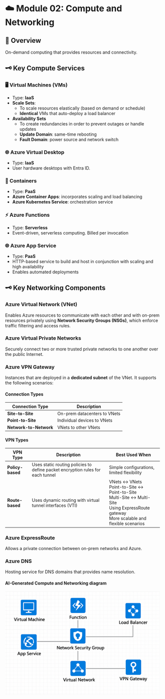 # ☁️ Module 02: Compute and Networking

## 🔸 Overview

On-demand computing that provides resources and connectivity.

## 🗝️ Key Compute Services

### 🖥️ Virtual Machines (VMs)

- Type: **IaaS**
- **Scale Sets**:
  - To scale resources elastically (based on demand or schedule)
  - **Identical** VMs that auto-deploy a load balancer
- **Availability Sets**
  - To create redundancies in order to prevent outages or handle updates
  - **Update Domain**: same-time rebooting
  - **Fault Domain**: power source and network switch

### 🌐 Azure Virtual Desktop

- Type: **IaaS**
- User hardware desktops with Entra ID.

### 🐳 Containers

- Type: **PaaS**
- **Azure Container Apps**: incorporates scaling and load balancing
- **Azure Kubernetes Service**: orchestration service

### ⚡ Azure Functions

- Type: **Serverless**
- Event-driven, serverless computing. Billed per invocation

### 🌐 Azure App Service

- Type: **PaaS**
- HTTP-based service to build and host in conjunction with scaling and high availability
- Enables automated deployments

## 🗝️ Key Networking Components

### Azure Virtual Network (VNet)

Enables Azure resources to communicate with each other and with on-prem resources privately using **Network Security Groups (NSGs)**, which enforce traffic filtering and access rules.

### Azure Virtual Private Networks

Securely connect two or more trusted private networks to one another over the public Internet.

### Azure VPN Gateway

Instances that are deployed in a **dedicated subnet** of the VNet. It supports the following scenarios:

#### Connection Types

| Connection Type        | Description                  |
|------------------------|------------------------------|
| **Site-to-Site**       | On-prem datacenters to VNets |
| **Point-to-Site**      | Individual devices to VNets  |
| **Network-to-Network** | VNets to other VNets         |

#### VPN Types

| VPN Type         | Description                                                                    | Best Used When                                     |
|------------------|--------------------------------------------------------------------------------|----------------------------------------------------|
| **Policy-based** | Uses static routing policies to define packet encryption rules for each tunnel | Simple configurations, limited flexibility         |
| **Route-based**  | Uses dynamic routing with virtual tunnel interfaces (VTI)                      | VNets ↔ VNets <br> Point-to-Site ↔ Point-to-Site <br> Multi-Site ↔ Multi-Site <br> Using ExpressRoute gateway <br> More scalable and flexible scenarios |

### Azure ExpressRoute

Allows a private connection between on-prem networks and Azure.

### Azure DNS

Hosting service for DNS domains that provides name resolution.

#### AI-Generated Compute and Networking diagram

![AI Generated Compute Networking](../assets/ai_generated_compute_networking_v1.png)
